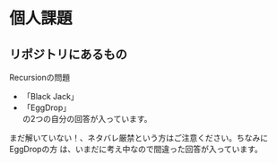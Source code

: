 # 個人課題

## リポジトリにあるもの

Recursionの問題  
- 「Black Jack」　　
- 「EggDrop」  
の2つの自分の回答が入っています。

まだ解いていない！、ネタバレ厳禁という方はご注意ください。ちなみにEggDropの方
は、いまだに考え中なので間違った回答が入っています。
